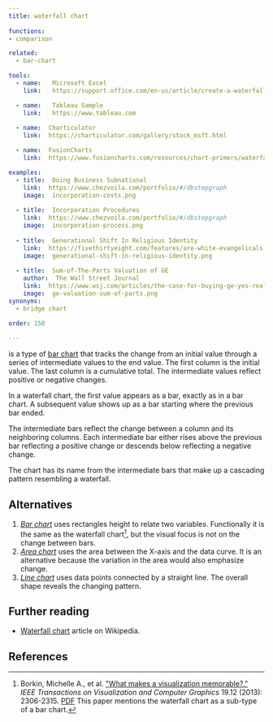 ```yaml
---
title: waterfall chart
  
functions:
- comparison

related:
  - bar-chart

tools:
  - name:   Microsoft Excel
    link:   https://support.office.com/en-us/article/create-a-waterfall-chart-8de1ece4-ff21-4d37-acd7-546f5527f185

  - name:   Tableau Sample
    link:   https://www.tableau.com
  
  - name:  Charticulator
    link:  https://charticulator.com/gallery/stock_msft.html

  - name:  FusionCharts
    link:  https://www.fusioncharts.com/resources/chart-primers/waterfall-chart

examples:
  - title:  Doing Business Subnational
    link:  https://www.chezvoila.com/portfolio/#/dbstepgraph
    image:  incorporation-costs.png
  
  - title:  Incorporation Procedures
    link:  https://www.chezvoila.com/portfolio/#/dbstepgraph
    image:  incorporation-process.png
  
  - title:  Generational Shift In Religious Identity
    link:  https://fivethirtyeight.com/features/are-white-evangelicals-sacrificing-the-future-in-search-of-the-past
    image:  generational-shift-in-religious-identity.png
  
  - title:  Sum-of-The-Parts Valuation of GE
    author:  The Wall Street Journal
    link:  https://www.wsj.com/articles/the-case-for-buying-ge-yes-really-1542797042
    image:  ge-valuation-sum-of-parts.png
synonyms:
  - bridge chart
  
order: 150

---
```


is a type of [bar chart](/bar-chart) that tracks the change from an initial value through a series of intermediate values to the end value. The first column is the initial value. The last column is a cumulative total.  The intermediate values reflect positive or negative changes.
<!--more-->
In a waterfall chart, the first value appears as a bar, exactly as in a bar chart. A subsequent value shows up as a bar starting where the previous bar ended. 

The intermediate bars reflect the change between a column and its neighboring columns. Each intermediate bar either rises above the previous bar reflecting a positive change or descends below reflecting a negative change. 

The chart has its name from the intermediate bars that make up a cascading pattern resembling a waterfall.

## Alternatives
1. [*Bar chart*](/bar-chart) uses rectangles height to relate two variables. Functionally it is the same as the waterfall chart[^borkin], but the visual focus is not on the change between bars.
2. [*Area chart*](/area-chart) uses the area between the X-axis and the data curve. It is an alternative because the variation in the area would also emphasize change.
3. [*Line chart*](/line-chart) uses data points connected by a straight line. The overall shape reveals the changing pattern.


## Further reading
- [Waterfall chart](https://en.wikipedia.org/wiki/Waterfall_chart) article on Wikipedia.

## References
[^borkin]: Borkin, Michelle A., et al. ["What makes a visualization memorable?."](https://doi.org/10.1109/TVCG.2013.234) *IEEE Transactions on Visualization and Computer Graphics* 19.12 (2013): 2306-2315. [PDF](http://cvcl.mit.edu/papers/Borkin_etal_MemorableVisualization_TVCG2013.pdf) This paper mentions the waterfall chart as a sub-type of a bar chart.
